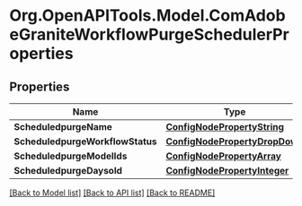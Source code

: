 # Org.OpenAPITools.Model.ComAdobeGraniteWorkflowPurgeSchedulerProperties
## Properties

Name | Type | Description | Notes
------------ | ------------- | ------------- | -------------
**ScheduledpurgeName** | [**ConfigNodePropertyString**](ConfigNodePropertyString.md) |  | [optional] 
**ScheduledpurgeWorkflowStatus** | [**ConfigNodePropertyDropDown**](ConfigNodePropertyDropDown.md) |  | [optional] 
**ScheduledpurgeModelIds** | [**ConfigNodePropertyArray**](ConfigNodePropertyArray.md) |  | [optional] 
**ScheduledpurgeDaysold** | [**ConfigNodePropertyInteger**](ConfigNodePropertyInteger.md) |  | [optional] 

[[Back to Model list]](../README.md#documentation-for-models) [[Back to API list]](../README.md#documentation-for-api-endpoints) [[Back to README]](../README.md)

